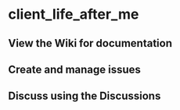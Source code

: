 # client_life_after_me

## View the Wiki for documentation

## Create and manage issues

## Discuss using the Discussions
